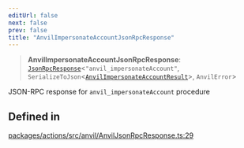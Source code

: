 ```yaml
---
editUrl: false
next: false
prev: false
title: "AnvilImpersonateAccountJsonRpcResponse"
---
```


> **AnvilImpersonateAccountJsonRpcResponse**: [`JsonRpcResponse`](/reference/tevm/jsonrpc/type-aliases/jsonrpcresponse/)\<`"anvil_impersonateAccount"`, `SerializeToJson`\<[`AnvilImpersonateAccountResult`](/reference/tevm/actions/type-aliases/anvilimpersonateaccountresult/)\>, `AnvilError`\>

JSON-RPC response for `anvil_impersonateAccount` procedure

## Defined in

[packages/actions/src/anvil/AnvilJsonRpcResponse.ts:29](https://github.com/evmts/tevm-monorepo/blob/main/packages/actions/src/anvil/AnvilJsonRpcResponse.ts#L29)

